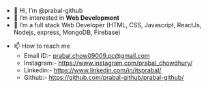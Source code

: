 - 👋 Hi, I’m @prabal-github
- 👀 I’m interested in **Web Development**
- 🌱 I’m a full stack Web Developer (HTML, CSS, Javascript, ReactJs, Nodejs, express, MongoDB, Firebase)
<!-- - 💞️ I’m looking to collaborate on  -->
- 📫 How to reach me 
     - Email ID:- prabal.chow09009.pc@gmail.com
     - Instagram:- https://www.instagram.com/prabal_chowdhury/
     - Linkedin:- https://www.linkedin.com/in/itsprabal/
     - Github:- https://github.com/prabal-github/prabal-github/
      

<!---
prabal-github/prabal-github is a ✨ special ✨ repository because its `README.md` (this file) appears on your GitHub profile.
You can click the Preview link to take a look at your changes.
--->
